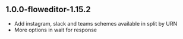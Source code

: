 1.0.0-floweditor-1.15.2
----------
* Add instagram, slack and teams schemes available in split by URN
* More options in wait for response